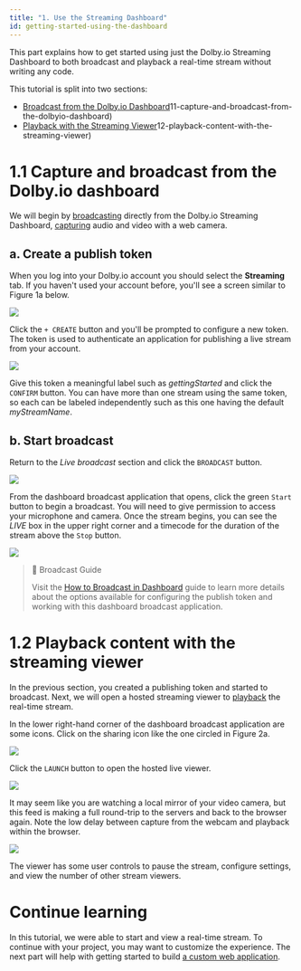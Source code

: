 ```yaml
---
title: "1. Use the Streaming Dashboard"
id: getting-started-using-the-dashboard
---
```

This part explains how to get started using just the Dolby.io Streaming Dashboard to both broadcast and playback a real-time stream without writing any code.

This tutorial is split into two sections:

- [Broadcast from the Dolby.io Dashboard](/millicast/getting-started-using-the-dashboard.md)11-capture-and-broadcast-from-the-dolbyio-dashboard)
- [Playback with the Streaming Viewer](/millicast/getting-started-using-the-dashboard.md)12-playback-content-with-the-streaming-viewer)

# 1.1 Capture and broadcast from the Dolby.io dashboard

We will begin by [broadcasting](/millicast/broadcast/index.md) directly from the Dolby.io Streaming Dashboard, [capturing](/millicast/capture.md) audio and video with a web camera.

## a. Create a publish token

When you log into your Dolby.io account you should select the **Streaming** tab. If you haven't used your account before, you'll see a screen similar to Figure 1a below.


![](https://cdn.TODO.io/docs/readme/99e8c97-dashboard-tokens-empty.png)



Click the `+ CREATE` button and you'll be prompted to configure a new token.  The token is used to authenticate an application for publishing a live stream from your account.


![](https://cdn.TODO.io/docs/readme/430bf1f-dolbyio-streaming-add-new-token-popup.png)



Give this token a meaningful label such as _gettingStarted_ and click the `CONFIRM` button. You can have more than one stream using the same token, so each can be labeled independently such as this one having the default _myStreamName_.

## b. Start broadcast

Return to the _Live broadcast_ section and click the `BROADCAST` button.


![](https://cdn.TODO.io/docs/readme/2d27467-dolbyio-streaming-broadcast-button.png)



From the dashboard broadcast application that opens, click the green `Start` button to begin a broadcast. You will need to give permission to access your microphone and camera. Once the stream begins, you can see the _LIVE_ box in the upper right corner and a timecode for the duration of the stream above the `Stop` button.


![](https://cdn.TODO.io/docs/readme/d1f9ac8-dolbyio-streaming-dashboard-broadcast.png)



> 📘 Broadcast Guide
> 
> Visit the [How to Broadcast in Dashboard](/millicast/how-to-broadcast-in-dashboard.md) guide to learn more details about the options available for configuring the publish token and working with this dashboard broadcast application.

# 1.2 Playback content with the streaming viewer

In the previous section, you created a publishing token and started to broadcast. Next, we will open a hosted streaming viewer to [playback](/millicast/playback.md) the real-time stream.

In the lower right-hand corner of the dashboard broadcast application are some icons. Click on the sharing icon like the one circled in Figure 2a.


![](https://cdn.TODO.io/docs/readme/27fd7ed-dolbyio-share-broadcast-icon.png)



Click the `LAUNCH` button to open the hosted live viewer.


![](https://cdn.TODO.io/docs/readme/f461fcb-dolbyio-share-broadcast-launch.png)



It may seem like you are watching a local mirror of your video camera, but this feed is making a full round-trip to the servers and back to the browser again. Note the low delay between capture from the webcam and playback within the browser.


![](https://cdn.TODO.io/docs/readme/8adacd1-dolbyio-streaming-dashboard-playback-viewer.png)



The viewer has some user controls to pause the stream, configure settings, and view the number of other stream viewers.

# Continue learning

In this tutorial, we were able to start and view a real-time stream. To continue with your project, you may want to customize the experience. The next part will help with getting started to build [a custom web application](/millicast/getting-started-creating-real-time-streaming-web-app.md).
